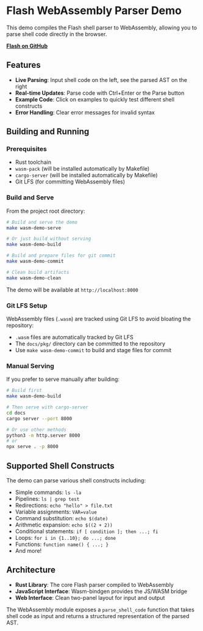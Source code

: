 # Flash WebAssembly Parser Demo

This demo compiles the Flash shell parser to WebAssembly, allowing you to parse shell code directly in the browser.

**[Flash on GitHub](https://github.com/raphamorim/flash)**

## Features

- **Live Parsing**: Input shell code on the left, see the parsed AST on the right
- **Real-time Updates**: Parse code with Ctrl+Enter or the Parse button
- **Example Code**: Click on examples to quickly test different shell constructs
- **Error Handling**: Clear error messages for invalid syntax

## Building and Running

### Prerequisites

- Rust toolchain
- `wasm-pack` (will be installed automatically by Makefile)
- `cargo-server` (will be installed automatically by Makefile)
- Git LFS (for committing WebAssembly files)

### Build and Serve

From the project root directory:

```bash
# Build and serve the demo
make wasm-demo-serve

# Or just build without serving
make wasm-demo-build

# Build and prepare files for git commit
make wasm-demo-commit

# Clean build artifacts
make wasm-demo-clean
```

The demo will be available at `http://localhost:8000`

### Git LFS Setup

WebAssembly files (`.wasm`) are tracked using Git LFS to avoid bloating the repository:

- `.wasm` files are automatically tracked by Git LFS
- The `docs/pkg/` directory can be committed to the repository
- Use `make wasm-demo-commit` to build and stage files for commit

### Manual Serving

If you prefer to serve manually after building:

```bash
# Build first
make wasm-demo-build

# Then serve with cargo-server
cd docs
cargo server --port 8000

# Or use other methods
python3 -m http.server 8000
# or
npx serve . -p 8000
```

## Supported Shell Constructs

The demo can parse various shell constructs including:

- Simple commands: `ls -la`
- Pipelines: `ls | grep test`
- Redirections: `echo "hello" > file.txt`
- Variable assignments: `VAR=value`
- Command substitution: `echo $(date)`
- Arithmetic expansion: `echo $((2 + 2))`
- Conditional statements: `if [ condition ]; then ...; fi`
- Loops: `for i in {1..10}; do ...; done`
- Functions: `function name() { ...; }`
- And more!

## Architecture

- **Rust Library**: The core Flash parser compiled to WebAssembly
- **JavaScript Interface**: Wasm-bindgen provides the JS/WASM bridge
- **Web Interface**: Clean two-panel layout for input and output

The WebAssembly module exposes a `parse_shell_code` function that takes shell code as input and returns a structured representation of the parsed AST.
